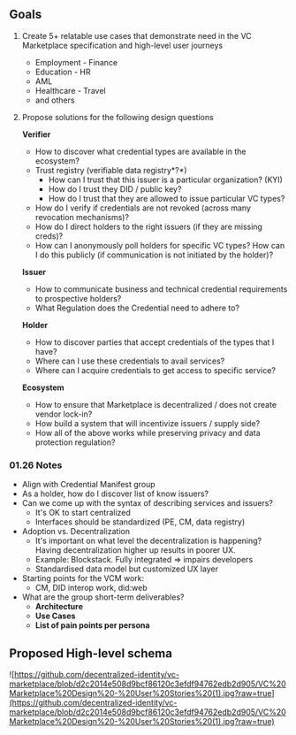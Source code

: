 ## Goals

1. Create 5+ relatable use cases that demonstrate need in the VC Marketplace specification and high-level user journeys
    - Employment - Finance
    - Education - HR
    - AML
    - Healthcare - Travel
    - and others
2. Propose solutions for the following design questions

    **Verifier**

    - How to discover what credential types are available in the ecosystem?
    - Trust registry (verifiable data registry*?*)
        - How can I trust that this issuer is a particular organization? (KYI)
        - How do I trust they DID / public key?
        - How do I trust that they are allowed to issue particular VC types?
    - How do I verify if credentials are not revoked (across many revocation mechanisms)?
    - How do I direct holders to the right issuers (if they are missing creds)?
    - How can I anonymously poll holders for specific VC types? How can I do this publicly (if communication is not initiated by the holder)?

    **Issuer**

    - How to communicate business and technical credential requirements to prospective holders?
    - What Regulation does the Credential need to adhere to?

    **Holder**

    - How to discover parties that accept credentials of the types that I have?
    - Where can I use these credentials to avail services?
    - Where can I acquire credentials to get access to specific service?

    **Ecosystem**

    - How to ensure that Marketplace is decentralized / does not create vendor lock-in?
    - How build a system that will incentivize issuers / supply side?
    - How all of the above works while preserving privacy and data protection regulation?

### 01.26 Notes

- Align with Credential Manifest group
- As a holder, how do I discover list of know issuers?
- Can we come up with the syntax of describing services and issuers?
    - It's OK to start centralized
    - Interfaces should be standardized (PE, CM, data registry)
- Adoption vs. Decentralization
    - It's important on what level the decentralization is happening? Having decentralization higher up results in poorer UX.
    - Example: Blockstack. Fully integrated ⇒ impairs developers
    - Standardised data model but customized UX layer
- Starting points for the VCM work:
    - CM, DID interop work, did:web
- What are the group short-term deliverables?
    - **Architecture**
    - **Use Cases**
    - **List of pain points per persona**

## Proposed High-level schema

![https://github.com/decentralized-identity/vc-marketplace/blob/d2c2014e508d9bcf86120c3efdf94762edb2d905/VC%20Marketplace%20Design%20-%20User%20Stories%20(1).jpg?raw=true](https://github.com/decentralized-identity/vc-marketplace/blob/d2c2014e508d9bcf86120c3efdf94762edb2d905/VC%20Marketplace%20Design%20-%20User%20Stories%20(1).jpg?raw=true)
